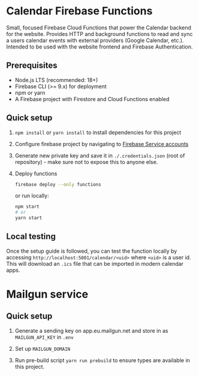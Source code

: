 # Calendar Firebase Functions

Small, focused Firebase Cloud Functions that power the Calendar backend for the website. Provides HTTP and background functions to read and sync a users calendar events with external providers (Google Calendar, etc.). Intended to be used with the website frontend and Firebase Authentication.

## Prerequisites
- Node.js LTS (recommended: 18+)
- Firebase CLI (>= 9.x) for deployment
- npm or yarn
- A Firebase project with Firestore and Cloud Functions enabled

## Quick setup
1. `npm install` or `yarn install` to install dependencies for this project

2. Configure firebase project by navigating to [Firebase Service accounts](https://console.firebase.google.com/u/0/project/_/settings/serviceaccounts/adminsdk)

3. Generate new private key and save it in `./.credentials.json` (root of repository) - make sure not to expose this to anyone else.

4. Deploy functions
    ```bash
    firebase deploy --only functions
    ```
    or run locally:
    ```bash
    npm start
    # or
    yarn start
    ```

## Local testing

Once the setup guide is followed, you can test the function locally by accessing `http://localhost:5001/calendar/<uid>` where `<uid>` is a user id. This will download an `.ics` file that can be imported in modern calendar apps.

# Mailgun service

## Quick setup

1. Generate a sending key on app.eu.mailgun.net and store in as `MAILGUN_API_KEY` in `.env`

2. Set up `MAILGUN_DOMAIN`

3. Run pre-build script `yarn run prebuild` to ensure types are available in this project.